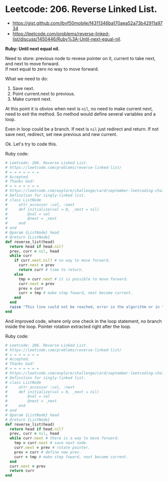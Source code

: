 
# Leetcode: 206. Reverse Linked List.

- https://gist.github.com/lbvf50mobile/f4311346ba170aea52a73b42911a9734
- https://leetcode.com/problems/reverse-linked-list/discuss/1450446/Ruby%3A-Until-next-equal-nil.


**Ruby: Until next equal nil.**

Need to store: previous node to revese pointer on it, current to take next, and next to move forward.   
If next equal to zero no way to move forward.

What we need to do:

1. Save next.
2. Point current.next to previous.
3. Make current next.

At this point it is obvios when next is `nil`, no need to make current next, need to exit the method. So method would define several variables and a loop.  

Even in loop could be a branch. If next is `nil` just redirect and return. If not save next, redirect, set new previous and new current.

Ok. Let's try to code this.

Ruby code:
```Ruby
# Leetcode: 206. Reverse Linked List.
# https://leetcode.com/problems/reverse-linked-list/
# = = = = = = =
# Accepted.
# Thanks God!
# = = = = = = =
# https://leetcode.com/explore/challenge/card/september-leetcoding-challenge-2021/636/week-1-september-1st-september-7th/3966/
# Definition for singly-linked list.
# class ListNode
#     attr_accessor :val, :next
#     def initialize(val = 0, _next = nil)
#         @val = val
#         @next = _next
#     end
# end
# @param {ListNode} head
# @return {ListNode}
def reverse_list(head)
  return head if head.nil?
  prev, curr = nil, head
  while curr
    if curr.next.nil? # no way to move forward.
      curr.next = prev
      return curr # time to return.
    else
      tmp = curr.next # it is possible to move forward.
      curr.next = prev
      prev = curr
      curr = tmp # make step foward, next become current.
    end
  end
  raise "This line could not be reached, error in the algorithm or in the input."
end
```

And improved code, where only one check in the loop statement, no branch inside the loop. Pointer rotation extracted right after the loop.

Ruby code:
```Ruby
# Leetcode: 206. Reverse Linked List.
# https://leetcode.com/problems/reverse-linked-list/
# = = = = = = =
# Accepted.
# Thanks God!
# = = = = = = =
# https://leetcode.com/explore/challenge/card/september-leetcoding-challenge-2021/636/week-1-september-1st-september-7th/3966/
# Definition for singly-linked list.
# class ListNode
#     attr_accessor :val, :next
#     def initialize(val = 0, _next = nil)
#         @val = val
#         @next = _next
#     end
# end
# @param {ListNode} head
# @return {ListNode}
def reverse_list(head)
  return head if head.nil?
  prev, curr = nil, head
  while curr.next # there is a way to move forward.
    tmp = curr.next # save next node.
    curr.next = prev # rotate pointer.
    prev = curr # define new prev.
    curr = tmp # make step foward, next become current.
  end
  curr.next = prev
  return curr 
end
```
